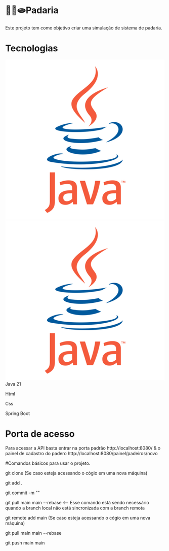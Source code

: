 # 🥐🥖🫓Padaria
Este projeto tem como objetivo criar uma simulação de sistema de padaria.

# Tecnologias

![Texto alternativo](./assets/logo-java.png)
<img src="./assets/logo-java.png" alt="Tela de login da aplicação" width="600">
Java 21

Html

Css

Spring Boot

# Porta de acesso

Para acessar a API basta entrar na porta padrão http://localhost:8080/ & o painel de cadastro do padero http://localhost:8080/painel/padeiros/novo

#Comandos básicos para usar o projeto.

git clone (Se caso esteja acessando o cógio em uma nova máquina)

git add .

git commit -m ""

git pull main main --rebase   <-- Esse comando está sendo necessário quando a branch local não está sincronizada com a branch remota

git remote add main (Se caso esteja acessando o cógio em uma nova máquina)

git pull main main --rebase

git push main main
